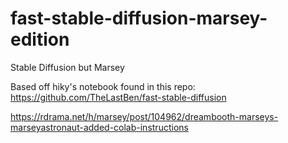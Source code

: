 # fast-stable-diffusion-marsey-edition
Stable Diffusion but Marsey

Based off hiky's notebook found in this repo: https://github.com/TheLastBen/fast-stable-diffusion

https://rdrama.net/h/marsey/post/104962/dreambooth-marseys-marseyastronaut-added-colab-instructions

